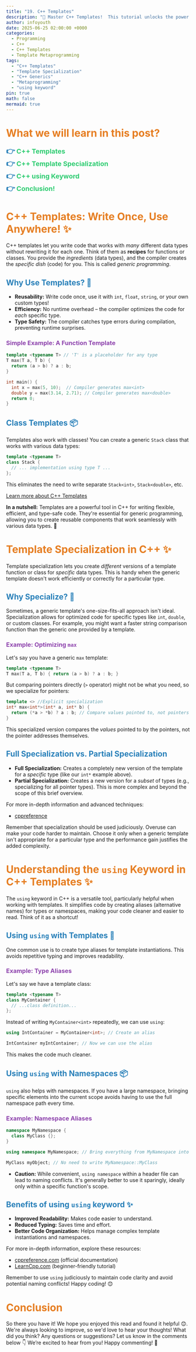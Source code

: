 ```yaml
---
title: "19. C++ Templates"
description: "🚀 Master C++ Templates!  This tutorial unlocks the power of code reusability and specialization, covering template metaprogramming, the `using` keyword, and more.  Learn to write efficient and adaptable C++ code! ✨"
author: infoyouth
date: 2025-06-25 02:00:00 +0000
categories:
  - Programming
  - C++
  - C++ Templates
  - Template Metaprogramming
tags:
  - "C++ Templates"
  - "Template Specialization"
  - "C++ Generics"
  - "Metaprogramming"
  - "using keyword"
pin: true
math: false
mermaid: true
---
```


# <span style="color:#e67e22;">What we will learn in this post?</span>
<ul style='list-style-type: none; padding-left: 0;'>
<li><span style='color: #2980b9; font-size: 20px; font-weight: bold;'>👉</span> <span style='color: #2ecc71; font-size: 18px; font-weight: bold;'>C++ Templates</span></li>
<li><span style='color: #2980b9; font-size: 20px; font-weight: bold;'>👉</span> <span style='color: #2ecc71; font-size: 18px; font-weight: bold;'>C++ Template Specialization</span></li>
<li><span style='color: #2980b9; font-size: 20px; font-weight: bold;'>👉</span> <span style='color: #2ecc71; font-size: 18px; font-weight: bold;'>C++ using Keyword</span></li>
<li><span style='color: #2980b9; font-size: 20px; font-weight: bold;'>👉</span> <span style='color: #2ecc71; font-size: 18px; font-weight: bold;'>Conclusion!</span></li>
</ul>

# <span style="color:#e67e22">C++ Templates: Write Once, Use Anywhere! ✨</span>

C++ templates let you write code that works with *many* different data types without rewriting it for each one. Think of them as **recipes** for functions or classes. You provide the *ingredients* (data types), and the compiler creates the *specific dish* (code) for you.  This is called *generic programming*.

## <span style="color:#2980b9">Why Use Templates? 🤔</span>

* **Reusability:** Write code once, use it with `int`, `float`, `string`,  or your own custom types!
* **Efficiency:** No runtime overhead – the compiler optimizes the code for *each* specific type.
* **Type Safety:** The compiler catches type errors during compilation, preventing runtime surprises.


### <span style="color:#8e44ad">Simple Example: A Function Template</span>

```c++
template <typename T> // 'T' is a placeholder for any type
T max(T a, T b) {
  return (a > b) ? a : b;
}

int main() {
  int x = max(5, 10);  // Compiler generates max<int>
  double y = max(3.14, 2.71); // Compiler generates max<double>
  return 0;
}
```

## <span style="color:#2980b9">Class Templates 📦</span>

Templates also work with classes!  You can create a generic `Stack` class that works with various data types:

```c++
template <typename T>
class Stack {
  // ... implementation using type T ...
};
```

This eliminates the need to write separate `Stack<int>`, `Stack<double>`, etc.

[Learn more about C++ Templates](https://www.cplusplus.com/doc/tutorial/templates/)


**In a nutshell:** Templates are a powerful tool in C++ for writing flexible, efficient, and type-safe code. They're essential for generic programming, allowing you to create reusable components that work seamlessly with various data types. 🎉


# <span style="color:#e67e22">Template Specialization in C++ ✨</span>

Template specialization lets you create *different* versions of a template function or class for *specific* data types.  This is handy when the generic template doesn't work efficiently or correctly for a particular type.


## <span style="color:#2980b9">Why Specialize? 🤔</span>

Sometimes, a generic template's one-size-fits-all approach isn't ideal.  Specialization allows for optimized code for specific types like `int`, `double`, or custom classes.  For example, you might want a faster string comparison function than the generic one provided by a template.

### <span style="color:#8e44ad">Example:  Optimizing `max`</span>

Let's say you have a generic `max` template:

```c++
template <typename T>
T max(T a, T b) { return (a > b) ? a : b; }
```

But comparing pointers directly (`>` operator) might not be what you need, so we specialize for pointers:


```c++
template <> //Explicit specialization
int* max<int*>(int* a, int* b) {
  return (*a > *b) ? a : b; // Compare values pointed to, not pointers themselves!
}
```

This specialized version compares the *values* pointed to by the pointers, not the pointer addresses themselves.


## <span style="color:#2980b9">Full Specialization vs. Partial Specialization</span>

* **Full Specialization:** Creates a completely new version of the template for a *specific* type (like our `int*` example above).
* **Partial Specialization:** Creates a new version for a *subset* of types (e.g., specializing for all pointer types).  This is more complex and beyond the scope of this brief overview.


For more in-depth information and advanced techniques:

* [cppreference](https://en.cppreference.com/w/cpp/language/template_specialization)


Remember that specialization should be used judiciously.  Overuse can make your code harder to maintain.  Choose it only when a generic template isn't appropriate for a particular type and the performance gain justifies the added complexity.


# <span style="color:#e67e22">Understanding the `using` Keyword in C++ Templates ✨</span>

The `using` keyword in C++ is a versatile tool, particularly helpful when working with templates.  It simplifies code by creating aliases (alternative names) for types or namespaces, making your code cleaner and easier to read. Think of it as a shortcut!

## <span style="color:#2980b9">Using `using` with Templates 🚀</span>

One common use is to create type aliases for template instantiations.  This avoids repetitive typing and improves readability.

### <span style="color:#8e44ad">Example: Type Aliases</span>

Let's say we have a template class:

```c++
template <typename T>
class MyContainer {
  // ...class definition...
};
```

Instead of writing `MyContainer<int>` repeatedly, we can use `using`:

```c++
using IntContainer = MyContainer<int>; // Create an alias

IntContainer myIntContainer; // Now we can use the alias
```

This makes the code much cleaner.


## <span style="color:#2980b9">Using `using` with Namespaces 📦</span>

`using` also helps with namespaces.  If you have a large namespace, bringing specific elements into the current scope avoids having to use the full namespace path every time.

### <span style="color:#8e44ad">Example: Namespace Aliases</span>

```c++
namespace MyNamespace {
  class MyClass {};
}

using namespace MyNamespace; // Bring everything from MyNamespace into scope

MyClass myObject; // No need to write MyNamespace::MyClass
```

* **Caution:** While convenient, `using namespace` within a header file can lead to naming conflicts. It's generally better to use it sparingly, ideally only within a specific function's scope.


## <span style="color:#2980b9">Benefits of using `using` keyword ✨</span>

* **Improved Readability:** Makes code easier to understand.
* **Reduced Typing:** Saves time and effort.
* **Better Code Organization:** Helps manage complex template instantiations and namespaces.


For more in-depth information, explore these resources:

* [cppreference.com](https://en.cppreference.com/w/cpp/language/using_declaration)  (official documentation)
* [LearnCpp.com](https://www.learncpp.com/cpp-tutorial/namespaces/) (beginner-friendly tutorial)


Remember to use `using` judiciously to maintain code clarity and avoid potential naming conflicts!  Happy coding! 😊


<h1><span style='color:#e67e22'>Conclusion</span></h1>

So there you have it!  We hope you enjoyed this read and found it helpful 😊.  We're always looking to improve, so we'd love to hear your thoughts!  What did you think?  Any questions or suggestions?  Let us know in the comments below 👇 We’re excited to hear from you!  Happy commenting! 🎉


